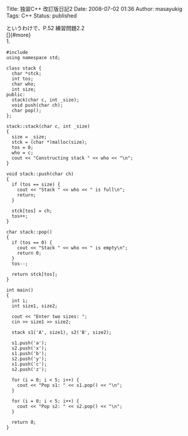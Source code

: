 Title: 独習C++ 改訂版日記2
Date: 2008-07-02 01:36
Author: masayukig
Tags: C++
Status: published

というわけで、P.52 練習問題2.2  
[]{#more}  
1.  

    #include 
    using namespace std;

    class stack {
      char *stck;
      int tos;
      char who;
      int size;
    public:
      stack(char c, int _size);
      void push(char ch);
      char pop();
    };

    stack::stack(char c, int _size)
    {
      size = _size;
      stck = (char *)malloc(size);
      tos = 0;
      who = c;
      cout << "Constructing stack " << who << "\n";
    }

    void stack::push(char ch)
    {
      if (tos == size) {
        cout << "Stack " << who << " is full\n";
        return;
      }

      stck[tos] = ch;
      tos++;
    }

    char stack::pop()
    {
      if (tos == 0) {
        cout << "Stack " << who << " is empty\n";
        return 0;
      }
      tos--;

      return stck[tos];
    }

    int main()
    {
      int i;
      int size1, size2;

      cout << "Enter two sizes: ";
      cin >> size1 >> size2;

      stack s1('A', size1), s2('B', size2);

      s1.push('a');
      s2.push('x');
      s1.push('b');
      s2.push('y');
      s1.push('c');
      s2.push('z');

      for (i = 0; i < 5; i++) {
        cout << "Pop s1: " << s1.pop() << "\n";
      }

      for (i = 0; i < 5; i++) {
        cout << "Pop s2: " << s2.pop() << "\n";
      }

      return 0;
    }

